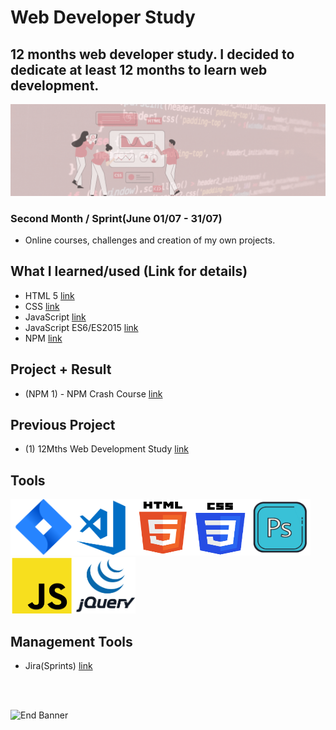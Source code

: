 # Web Developer Study
## 12 months web developer study. I decided to dedicate at least 12 months to learn web development.

![Begin Banner](Documentation/top-1200x350.gif)

### Second Month / Sprint(June 01/07 - 31/07)
* Online courses, challenges and creation of my own projects.

## What I learned/used (Link for details)
* HTML 5 [link](https://github.com/pittyh6/2-12Mths-WebDevelopmentStudy-2022-2023/blob/master/learnedHTML.md)
* CSS [link](https://github.com/pittyh6/2-12Mths-WebDevelopmentStudy-2022-2023/blob/master/learnedCSS.md)
* JavaScript [link](https://github.com/pittyh6/2-12Mths-WebDevelopmentStudy-2022-2023/blob/master/learnedJAVASCRIPT.md)
* JavaScript ES6/ES2015 [link](https://github.com/pittyh6/2-12Mths-WebDevelopmentStudy-2022-2023/blob/master/learnedES6-ES2015.md)
* NPM [link](https://github.com/pittyh6/2-12Mths-WebDevelopmentStudy-2022-2023/blob/master/learnedNPM.md)

## Project + Result
* (NPM 1) - NPM Crash Course [link](https://github.com/pittyh6/2-12Mths-WebDevelopmentStudy-2022-2023/tree/master/WDS-22_NPM-1_NPM_Crash_Course)



## Previous Project
* (1) 12Mths Web Development Study [link](https://github.com/pittyh6/1-12Mths-WebDevelopmentStudy-2022-2023)
## Tools
<img src= Documentation/jira.png  height="90" width="100" ><img src= Documentation/vscode.png  height="90" width="100"><img src= Documentation/html.png  height="90" width="90"><img src= Documentation/css.png  height="90" width="90"><img src= Documentation/photoshop.png  height="90" width="100"><img src= Documentation/js.png  height="90" width="100"><img src= Documentation/jquery.png  height="90" width="100">

## Management Tools
* Jira(Sprints) [link](https://github.com/pittyh6/2-12Mths-WebDevelopmentStudy-2022-2023/tree/master/Sprint)

<br>
<br>

![End Banner](Documentation/botton-1200x350.gif)